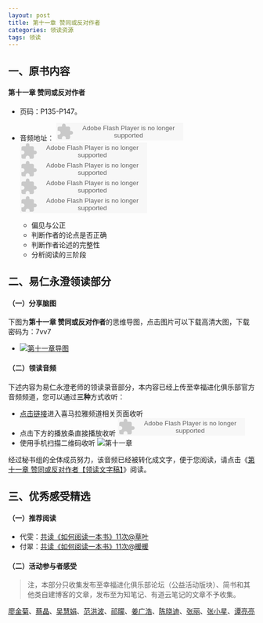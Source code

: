 ```yaml
---
layout: post
title: 第十一章 赞同或反对作者
categories: 领读资源
tags: 领读
---
```


## 一、原书内容

#### 第十一章 赞同或反对作者

- 页码：P135-P147。
- 音频地址：
    <object type="application/x-shockwave-flash" id="ximalaya_player" data="http://www.ximalaya.com/swf/sound/orange.swf?id=13454412" width="260" height="36"></object><object type="application/x-shockwave-flash" id="ximalaya_player" data="http://www.ximalaya.com/swf/sound/orange.swf?id=13454411" width="260" height="36"></object><object type="application/x-shockwave-flash" id="ximalaya_player" data="http://www.ximalaya.com/swf/sound/orange.swf?id=13454410" width="260" height="36"></object><object type="application/x-shockwave-flash" id="ximalaya_player" data="http://www.ximalaya.com/swf/sound/orange.swf?id=13454409" width="260" height="36"></object></object><object type="application/x-shockwave-flash" id="ximalaya_player" data="http://www.ximalaya.com/swf/sound/orange.swf?id=13558212" width="260" height="36"></object>

	- 偏见与公正
	- 判断作者的论点是否正确
	- 判断作者论述的完整性
	- 分析阅读的三阶段

## 二、易仁永澄领读部分

#### （一）分享脑图

下图为**第十一章 赞同或反对作者**的思维导图，点击图片可以下载高清大图，下载密码为：7vv7

- [![第十一章导图](http://77fm42.com1.z0.glb.clouddn.com/htrab-nt-s11small.jpg)](http://pan.baidu.com/s/1bpHiOAr)

#### （二）领读音频

下述内容为易仁永澄老师的领读录音部分，本内容已经上传至幸福进化俱乐部官方音频频道，您可以通过**三种**方式收听：

- [点击链接](http://www.ximalaya.com/12605301/sound/13453023)进入喜马拉雅频道相关页面收听
- 点击下方的播放条直接播放收听
	<object type="application/x-shockwave-flash" id="ximalaya_player" data="http://www.ximalaya.com/swf/sound/orange.swf?id=13453023" width="260" height="36"></object>
- 使用手机扫描二维码收听
![第十一章]()

经过秘书组的全体成员努力，该音频已经被转化成文字，便于您阅读，请点击《[第十一章 赞同或反对作者【领读文字稿】](http://htrab.com/sesson11-text/)》阅读。

## 三、优秀感受精选

#### （一）推荐阅读

- 代雯：[共读《如何阅读一本书》11次@草叶](http://www.jianshu.com/p/4bee7b752317)
- 付翠：[共读《如何阅读一本书》11次@暖暖](http://www.jianshu.com/p/e86860079fd4)

#### （二）活动参与者感受

> 注，本部分只收集发布至幸福进化俱乐部论坛（公益活动版块）、简书和其他类自建博客的文章，发布至为知笔记、有道云笔记的文章不予收集。

[廖金菊](http://www.jianshu.com/p/99c804700574)、[蔡晶](http://www.jianshu.com/p/11edd7e10725)、[吴慧娟](http://www.jianshu.com/p/0978692dabfd)、[范洪波](http://www.jianshu.com/p/6e8652843080?utm_campaign=hugo&utm_medium=reader_share&utm_content=note)、[祁曚](http://www.jianshu.com/p/26ccb98e46f2)、[姜广浩](http://www.jianshu.com/p/babdcd072337)、[陈晓迪](http://www.jianshu.com/p/5622a731fb02)、[张丽](http://note.youdao.com/share/?id=ce7b6a2753e65ccb551f909c36ed1631&type=note)、[张小星](http://fromwiz.com/share/s/10bxJH2YkA3G245_Bc0dRhtl2uQX0d1zs4y_2OO9pg3zxs_A)、[谭亮亮](http://www.jianshu.com/p/e9fff5f70cb1)
